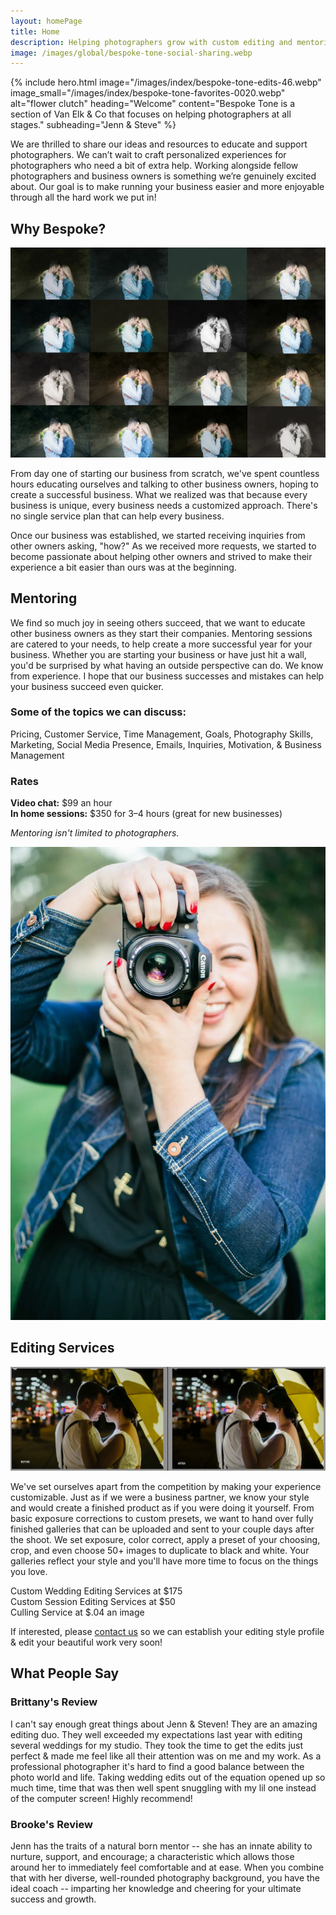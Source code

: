 ```yaml
---
layout: homePage
title: Home
description: Helping photographers grow with custom editing and mentoring services.
image: /images/global/bespoke-tone-social-sharing.webp
---
```

{% include hero.html
  image="/images/index/bespoke-tone-edits-46.webp"
  image_small="/images/index/bespoke-tone-favorites-0020.webp"
  alt="flower clutch"
  heading="Welcome"
  content="Bespoke Tone is a section of Van Elk & Co that focuses on helping photographers at all stages."
  subheading="Jenn & Steve"
%}
<section id="intro-cont" class="section">
<p>We are thrilled to share our ideas and resources to educate and support photographers. We can’t wait to craft personalized experiences for photographers who need a bit of extra help. Working alongside fellow photographers and business owners is something we’re genuinely excited about. Our goal is to make running your business easier and more enjoyable through all the hard work we put in!</p>
</section>
<section id="about" class="section">
    <h2>Why Bespoke?</h2>
      <img src="images/index/bespoke-tone-edits.webp" alt="About Jenn and Steve" loading="lazy" />
  <p>
    From day one of starting our business from scratch, we've spent countless hours educating ourselves and talking to other business owners, hoping to create a successful business. What we realized was that because every business is unique, every business needs a customized approach. There's no single service plan that can help every business.
  </p>
  <p>
    Once our business was established, we started receiving inquiries from other owners asking, "how?" As we received more requests, we started to become passionate about helping other owners and strived to make their experience a bit easier than ours was at the beginning.
  </p>
</section>

<section id="mentoring" class="section mentoring-section">
  <h2>Mentoring</h2>
  <p>
    We find so much joy in seeing others succeed, that we want to educate other business owners as they start their companies.
    Mentoring sessions are catered to your needs, to help create a more successful year for your business.
    Whether you are starting your business or have just hit a wall, you'd be surprised by what having an outside perspective can do.
    We know from experience. I hope that our business successes and mistakes can help your business succeed even quicker.
  </p>
  <div class="card">
    <div class="card-image">
      <h3>Some of the topics we can discuss:</h3>
      <p> Pricing, Customer Service, Time Management, Goals, Photography Skills, Marketing, Social Media Presence, Emails, Inquiries, Motivation, & Business Management
      </p>
      <h3>Rates</h3>
      <p><strong>Video chat:</strong> $99 an hour<br />
      <strong>In home sessions:</strong> $350 for 3–4 hours (great for new businesses)</p>
      <p><em>Mentoring isn't limited to photographers.</em></p>
    </div>
    <div class="card-image">
      <img src="images/index/bespoke-tone-e-086.webp" alt="Young Photographer" loading="lazy" />
    </div>
  </div>
</section>

<section id="editing" class="section">
  <h2>Editing Services</h2>
  <img src="images/index/beforeafter.webp" alt="Before and After editing example" loading="lazy" />
  <p>We've set ourselves apart from the competition by making your experience customizable. Just as if we were a business partner, we know your style and would create a finished product as if you were doing it yourself. From basic exposure corrections to custom presets, we want to hand over fully finished galleries that can be uploaded and sent to your couple days after the shoot. We set exposure, color correct, apply a preset of your choosing, crop, and even choose 50+ images to duplicate to black and white. Your galleries reflect your style and you'll have more time to focus on the things you love.
  </p>
  <p>Custom Wedding Editing Services at $175<br />
    Custom Session Editing Services at $50<br />
    Culling Service at $.04 an image
  </p>
  <p>If interested, please <a href="{{ '/contact' | relative_url }}">contact us</a> so we can establish your editing style profile & edit your beautiful work very soon!
  </p>
</section>

<section id="reviews" class="section card-section">
  <h2>What People Say</h2>

  <div class="review-card" style="background-image: url('/images/index/bespoke-tone-e-027.webp');">
    <div class="review-overlay">
      <div class="review-inner">
        <h3>Brittany's Review</h3>
        <p>
            I can't say enough great things about Jenn & Steven! They are an amazing editing duo. They well exceeded my expectations last year with editing several weddings for my studio. They took the time to get the edits just perfect & made me feel like all their attention was on me and my work. As a professional photographer it's hard to find a good balance between the photo world and life. Taking wedding edits out of the equation opened up so much time, time that was then well spent snuggling with my lil one instead of the computer screen! Highly recommend!
        </p>
      </div>
    </div>
  </div>

  <div class="review-card" style="background-image: url('/images/index/bespoke-tone-edits-022.webp');">
    <div class="review-overlay">
      <div class="review-inner">
        <h3>Brooke's Review</h3>
        <p>
            Jenn has the traits of a natural born mentor -- she has an innate ability to nurture, support, and encourage; a characteristic which allows those around her to immediately feel comfortable and at ease. When you combine that with her diverse, well-rounded photography background, you have the ideal coach -- imparting her knowledge and cheering for your ultimate success and growth.
        </p>
      </div>
    </div>
  </div>
</section>
